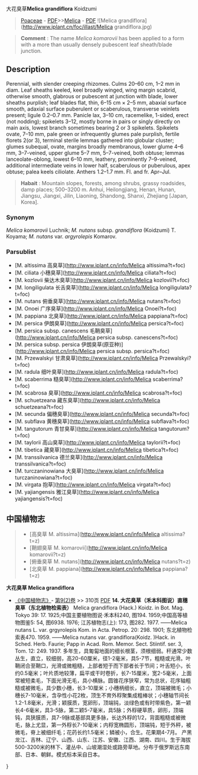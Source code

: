 大花臭草**Melica grandiflora** Koidzumi

> [Poaceae](http://www.iplant.cn/info/Poaceae?t=foc) - [PDF](http://www.iplant.cn/foc/pdf/Poaceae.pdf)>>[Melica](http://www.iplant.cn/info/Melica?t=foc) - [PDF](http://www.iplant.cn/foc/pdf/Melica.pdf)
![Melica grandiflora](http://www.iplant.cn/foc/illast/Melica grandiflora.jpg)


> **Comment** : 
> The name *Melica komarovii* has been applied to a form with a more than usually densely pubescent leaf sheath/blade junction.

## Description

Perennial, with slender creeping rhizomes. Culms 20–60 cm, 1–2 mm in diam. Leaf sheaths keeled, keel broadly winged, wing margin scabrid, otherwise smooth, glabrous or pubescent at junction with blade, lower sheaths purplish; leaf blades flat, thin, 6–15 cm × 2–5 mm, abaxial surface smooth, adaxial surface puberulent or scaberulous, transverse veinlets present; ligule 0.2–0.7 mm. Panicle lax, 3–10 cm, racemelike, 1-sided, erect (not nodding); spikelets 3–12, mostly borne in pairs or singly directly on main axis, lowest branch sometimes bearing 2 or 3 spikelets. Spikelets ovate, 7–10 mm, pale green or infrequently glumes pale purplish, fertile florets 2(or 3), terminal sterile lemmas gathered into globular cluster; glumes subequal, ovate, margins broadly membranous, lower glume 4–6 mm, 3–7-veined, upper glume 5–7 mm, 5–7-veined, both obtuse; lemmas lanceolate-oblong, lowest 6–10 mm, leathery, prominently 7–9-veined, additional intermediate veins in lower half, scaberulous or puberulous, apex obtuse; palea keels ciliolate. Anthers 1.2–1.7 mm. Fl. and fr. Apr–Jul.


> **Habait** : 
> Mountain slopes, forests, among shrubs, grassy roadsides, damp places; 500–3200 m. Anhui, Heilongjiang, Henan, Hunan, Jiangsu, Jiangxi, Jilin, Liaoning, Shandong, Shanxi, Zhejiang [Japan, Korea].

### Synonym
*Melica komarovii* Luchnik; *M. nutans* subsp. *grandiflora* (Koidzumi) T. Koyama; *M. nutans* var. *argyrolepis* Komarov.


### Parsublist

* [M.  altissima  高臭草](http://www.iplant.cn/info/Melica altissima?t=foc)
* [M.  ciliata  小穗臭草](http://www.iplant.cn/info/Melica ciliata?t=foc)
* [M.  kozlovii  柴达木臭草](http://www.iplant.cn/info/Melica kozlovii?t=foc)
* [M.  longiligulata  长舌臭草](http://www.iplant.cn/info/Melica longiligulata?t=foc)
* [M.  nutans  俯垂臭草](http://www.iplant.cn/info/Melica nutans?t=foc)
* [M.  Onoei  广序臭草](http://www.iplant.cn/info/Melica Onoei?t=foc)
* [M.  pappiana  北臭草](http://www.iplant.cn/info/Melica pappiana?t=foc)
* [M.  persica  伊朗臭草](http://www.iplant.cn/info/Melica persica?t=foc)
* [M.  persica subsp. canescens  毛鞘臭草](http://www.iplant.cn/info/Melica persica subsp. canescens?t=foc)
* [M.  persica subsp. persica  伊朗臭草(原亚种)](http://www.iplant.cn/info/Melica persica subsp. persica?t=foc)
* [M.  Przewalskyi  甘肃臭草](http://www.iplant.cn/info/Melica Przewalskyi?t=foc)
* [M.  radula  细叶臭草](http://www.iplant.cn/info/Melica radula?t=foc)
* [M.  scaberrima  糙臭草](http://www.iplant.cn/info/Melica scaberrima?t=foc)
* [M.  scabrosa  臭草](http://www.iplant.cn/info/Melica scabrosa?t=foc)
* [M.  schuetzeana  藏东臭草](http://www.iplant.cn/info/Melica schuetzeana?t=foc)
* [M.  secunda  偏穗臭草](http://www.iplant.cn/info/Melica secunda?t=foc)
* [M.  subflava  黄穗臭草](http://www.iplant.cn/info/Melica subflava?t=foc)
* [M.  tangutorum  青甘臭草](http://www.iplant.cn/info/Melica tangutorum?t=foc)
* [M.  taylorii  高山臭草](http://www.iplant.cn/info/Melica taylorii?t=foc)
* [M.  tibetica  藏臭草](http://www.iplant.cn/info/Melica tibetica?t=foc)
* [M.  transsilvanica  德兰臭草](http://www.iplant.cn/info/Melica transsilvanica?t=foc)
* [M.  turczaninowiana  大臭草](http://www.iplant.cn/info/Melica turczaninowiana?t=foc)
* [M.  virgata  抱草](http://www.iplant.cn/info/Melica virgata?t=foc)
* [M.  yajiangensis  雅江臭草](http://www.iplant.cn/info/Melica yajiangensis?t=foc)


## 中国植物志

> * [高臭草  M.  altissima](http://www.iplant.cn/info/Melica altissima?t=z)
> * [鞘翅臭草  M.  komarovii](http://www.iplant.cn/info/Melica komarovii?t=z)
> * [俯垂臭草  M.  nutans](http://www.iplant.cn/info/Melica nutans?t=z)
> * [北臭草  M.  pappiana](http://www.iplant.cn/info/Melica pappiana?t=z)

**大花臭草 Melica grandiflora**

* [《中国植物志》](http://www.iplant.cn/frps)- [第9(2)卷](http://www.iplant.cn/frps/vol/9(2)) >> 310页 [PDF](http://www.iplant.cn/frps/pdf/9(2)/310.pdf)
**14. 大花臭草（禾本科图说）直穗臭草（东北植物检索表）**
Melica grandiflora (Hack.) Koidz. in Bot. Mag. Tokyo 39: 17. 1925;中国主要植物图说·禾本科240, 图194. 1959;中国高等植物图鉴5: 54, 图6938. 1976; 江苏植物志(上): 173, 图282. 1977. ——Melica nutans L. var. grgyrolepis Kom. in Acta. Petrop. 20: 298. 1901; 东北植物检索表470. 1959. ——Melica nutans var. grandiflora(Koidz. )Hack. in Sched. Herb. Faurie; Papp in Acad. Rom. Memor. Sect. Stiintif. ser. 3, Tom. 12: 249. 1937.
多年生，具匍匐地面的细长根茎，须根细弱。秆通常少数丛生，直立，较细弱，高20-60厘米，径1-2毫米，具5-7节，粗糙或光滑。叶鞘闭合至鞘口，光滑或微粗糙，上部者短于而下部者长于节间；叶舌短小，长约0.5毫米；叶片质地较薄，扁平或干时卷折，长7-15厘米，宽2-5毫米，上面常被短柔毛，下面光滑无毛，具小横脉。圆锥花序狭窄，常为总状，花序轴粗糙或被微毛，具少数小穗，长3-10厘米；小穗柄细长，直立，顶端被微毛；小穗长7-10毫米，含孕性小花2枚，顶生不育外稃聚集成粗棒状；小穗轴节间长1.2-1.8毫米，光滑；颖膜质，宽卵形，顶端钝，淡绿色或有时带紫色，第一颖长4-6毫米，具3-5脉，第二颖5-7毫米，具5脉；外稃硬草质，卵形，顶端钝，具狭膜质，具7-9脉或基部具更多脉，长达外稃的1/2，背面粗糙或被微毛，脉上尤显，第一外稃长7-10毫米；内稃宽椭圆形，顶端钝，短于外秤，被微毛，脊上被细纤毛；花药长约1.5毫米；鳞被小，合生。花果期4-7月。
产黑龙江、吉林、辽宁、山西、山东、江苏、安徽、江西、湖南、四川。生于海拔500-3200米的林下、灌丛中、山坡潮湿处或路旁草地。分布于俄罗斯远东南部、日本、朝鲜。模式标本采自日本。

}